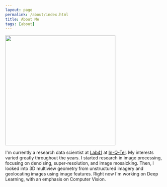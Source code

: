 ```yaml
---
layout: page
permalink: /about/index.html
title: About Me
tags: [about]
---
```


<img src="https://lh3.googleusercontent.com/kUrRCrhSTlKeacgfzFWJuMAjr_PLqdbF4ikrC6iC0_gy4uyDlrEm2xwZx5Bdp3aK_umFqm9CZJvPMJRcze_aJ-ldIWHhm30q61pmfXVO1cv1IDDNlUq7FpDj4cvnVWC15wN0SCXtue_bHtmgRYmRMr4N6KAXPMVZjMmnLK4o5uL2eui7x9MwjcGWa_mfTVIfkyyHLFqROevquapIunpWFe4XSPCr4HZfkUR2M1Y81sRm1AUYdGrCW_LJ2_OvOty6bQdEs87sDi5MaqFxDmWBIXF6Z0SOD7njvyyuVap1tVncXKfUH1ubgGsT-ykQNitJgzRojFjDt20U609TGQUEqtPS5yGfa_ayPUJL8-PPH7INGJfq65IKSX0lK55spu8SKgDKekU79qrT2e8YmX7DR23L1URktDWy25d8tKn-XczRB8rVER1cEbBCOzZyM1wCFh24vbMs6KogIFhYes2FUlC16v7b8aoyWK77ViJN866jOgL0RMkU5Ez7B-BneHwLSUw5mh2cGmOOnJB-p0SQNGXcX1fuEQZTdMEFE-yM1ymr2FaiMHwD5eqFWz2Kz8y0KNvs=w1744-h982-no" width="350">

I'm currently a research data scientist at [Lab41](http://lab41.org/) at
[In-Q-Tel](http://www.iqt.org). My interests varied greatly throughout the years. I started research in image processing, focusing on denoising, super-resolution, and image mosaicking. Then, I looked into 3D multiview geometry from unstructured imagery and geolocating images using image features. Right now I'm working on Deep Learning, with an emphasis on Computer Vision.
